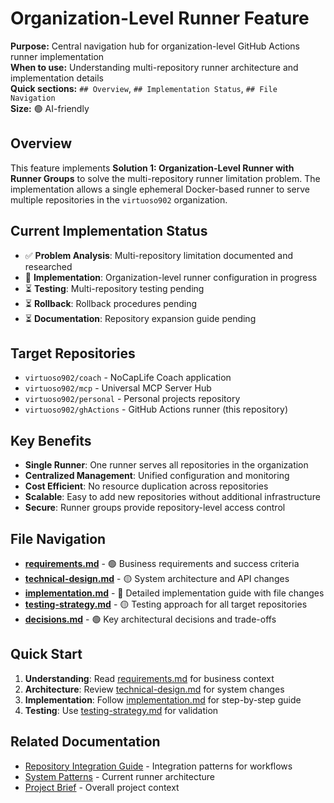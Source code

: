 # Organization-Level Runner Feature

**Purpose:** Central navigation hub for organization-level GitHub Actions runner implementation  
**When to use:** Understanding multi-repository runner architecture and implementation details  
**Quick sections:** `## Overview`, `## Implementation Status`, `## File Navigation`  
**Size:** 🟢 AI-friendly

## Overview

This feature implements **Solution 1: Organization-Level Runner with Runner Groups** to solve the multi-repository runner limitation problem. The implementation allows a single ephemeral Docker-based runner to serve multiple repositories in the `virtuoso902` organization.

## Current Implementation Status

- ✅ **Problem Analysis**: Multi-repository limitation documented and researched
- 🔄 **Implementation**: Organization-level runner configuration in progress
- ⏳ **Testing**: Multi-repository testing pending
- ⏳ **Rollback**: Rollback procedures pending
- ⏳ **Documentation**: Repository expansion guide pending

## Target Repositories

- `virtuoso902/coach` - NoCapLife Coach application
- `virtuoso902/mcp` - Universal MCP Server Hub
- `virtuoso902/personal` - Personal projects repository
- `virtuoso902/ghActions` - GitHub Actions runner (this repository)

## Key Benefits

- **Single Runner**: One runner serves all repositories in the organization
- **Centralized Management**: Unified configuration and monitoring
- **Cost Efficient**: No resource duplication across repositories
- **Scalable**: Easy to add new repositories without additional infrastructure
- **Secure**: Runner groups provide repository-level access control

## File Navigation

- **[requirements.md](./requirements.md)** - 🟢 Business requirements and success criteria
- **[technical-design.md](./technical-design.md)** - 🟡 System architecture and API changes
- **[implementation.md](./implementation.md)** - 🔴 Detailed implementation guide with file changes
- **[testing-strategy.md](./testing-strategy.md)** - 🟡 Testing approach for all target repositories
- **[decisions.md](./decisions.md)** - 🟢 Key architectural decisions and trade-offs

## Quick Start

1. **Understanding**: Read [requirements.md](./requirements.md) for business context
2. **Architecture**: Review [technical-design.md](./technical-design.md#component-architecture) for system changes
3. **Implementation**: Follow [implementation.md](./implementation.md#api-integration) for step-by-step guide
4. **Testing**: Use [testing-strategy.md](./testing-strategy.md#test-cases--scenarios) for validation

## Related Documentation

- [Repository Integration Guide](../../docs/REPOSITORY-INTEGRATION-GUIDE.md) - Integration patterns for workflows
- [System Patterns](../../systemPatterns.md) - Current runner architecture
- [Project Brief](../../projectbrief.md) - Overall project context